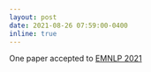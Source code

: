 ```yaml
---
layout: post
date: 2021-08-26 07:59:00-0400
inline: true
---
```


One paper accepted to [EMNLP 2021](https://arxiv.org/pdf/2108.12126.pdf)
